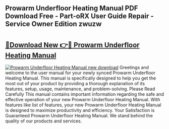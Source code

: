 ## Prowarm Underfloor Heating Manual PDF Download Free - Part-oRX User Guide Repair - Service Owner Edition zwuzw

# <h2><a href="http://cf1198.oget.top/?id=Prowarm+Underfloor+Heating+Manual">🔗Download New 👉🔴 Prowarm Underfloor Heating Manual</a></h2>

[![Prowarm Underfloor Heating Manual new download](https://i.imgur.com/5g1atiW.png)](http://cf1198.oget.top/?id=Prowarm+Underfloor+Heating+Manual)
Greetings and welcome to the user manual for your newly synced Prowarm Underfloor Heating Manual. This manual is specifically designed to help you get the most out of your product by providing a thorough explanation of its features, setup, usage, maintenance, and problem-solving. Please Read Carefully This manual contains important information regarding the safe and effective operation of your new Prowarm Underfloor Heating Manual. With features like list of features, your new Prowarm Underfloor Heating Manual is designed to maximize productivity and efficiency. Your Satisfaction is Guaranteed Prowarm Underfloor Heating Manual. We stand behind the quality of our products and services.
